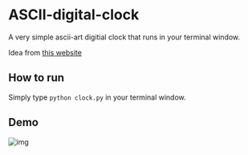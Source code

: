 # ASCII-digital-clock
A very simple ascii-art digitial clock that runs in your terminal window.

Idea from [this website](https://programming-challenges.jeremyjaydan.dev/)

## How to run
Simply type `python clock.py` in your terminal window.

## Demo
![img](https://i.imgur.com/EhH7YoS.gif)
